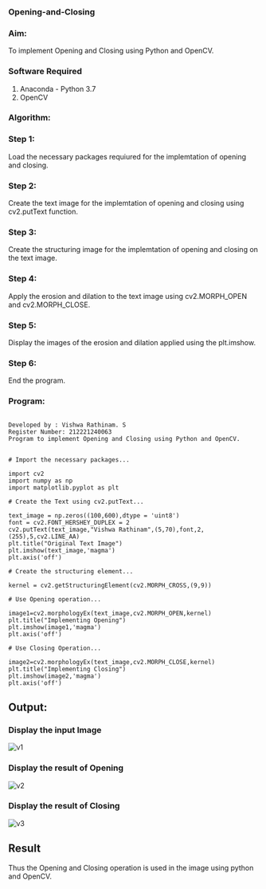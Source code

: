 ### Opening-and-Closing

### Aim:
To implement Opening and Closing using Python and OpenCV.

### Software Required
1. Anaconda - Python 3.7
2. OpenCV
### Algorithm:
### Step 1:
Load the necessary packages requiured for the implemtation of opening and closing.

### Step 2:
Create the text image for the implemtation of opening and closing using cv2.putText function.

### Step 3:
Create the structuring image for the implemtation of opening and closing on the text image.

### Step 4:
Apply the erosion and dilation to the text image using cv2.MORPH_OPEN and cv2.MORPH_CLOSE.

### Step 5:
Display the images of the erosion and dilation applied using the plt.imshow.

### Step 6:
End the program.
 
### Program:
```

Developed by : Vishwa Rathinam. S
Register Number: 212221240063
Program to implement Opening and Closing using Python and OpenCV.
```
```

# Import the necessary packages...

import cv2
import numpy as np
import matplotlib.pyplot as plt

```
```
# Create the Text using cv2.putText...

text_image = np.zeros((100,600),dtype = 'uint8')
font = cv2.FONT_HERSHEY_DUPLEX = 2
cv2.putText(text_image,"Vishwa Rathinam",(5,70),font,2,(255),5,cv2.LINE_AA)
plt.title("Original Text Image")
plt.imshow(text_image,'magma')
plt.axis('off')
```

```
# Create the structuring element...

kernel = cv2.getStructuringElement(cv2.MORPH_CROSS,(9,9))
```

```
# Use Opening operation...

image1=cv2.morphologyEx(text_image,cv2.MORPH_OPEN,kernel)
plt.title("Implementing Opening")
plt.imshow(image1,'magma')
plt.axis('off')
```


```
# Use Closing Operation...

image2=cv2.morphologyEx(text_image,cv2.MORPH_CLOSE,kernel)
plt.title("Implementing Closing")
plt.imshow(image2,'magma')
plt.axis('off')

```
## Output:

### Display the input Image
![v1](https://github.com/Vishwarathinam/Opening-and-Closing/assets/95266350/8790f032-b357-4b28-934d-9c2d1667b6a7)


### Display the result of Opening
![v2](https://github.com/Vishwarathinam/Opening-and-Closing/assets/95266350/43b3f68a-e60d-405b-8efe-dcd60bd91cd6)


### Display the result of Closing
![v3](https://github.com/Vishwarathinam/Opening-and-Closing/assets/95266350/97ef4ba5-fe04-47ec-893e-04e776d50454)


## Result
Thus the Opening and Closing operation is used in the image using python and OpenCV.
